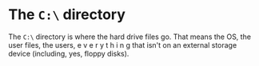 # The `C:\` directory
The `C:\` directory is where the hard drive files go. That means the OS, the user files, the users,  e v e r y t h i n g  that isn't on an external storage device (including, yes, floppy disks).
